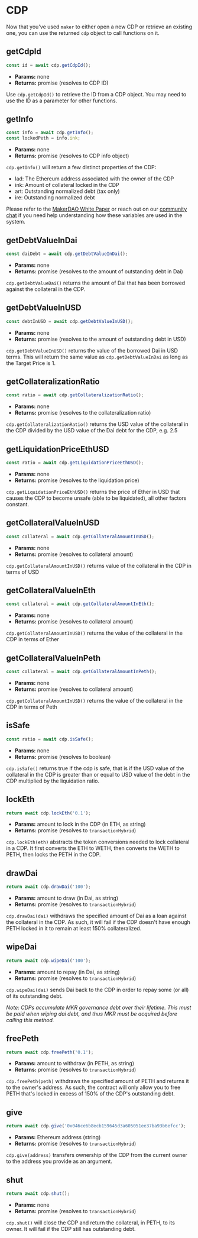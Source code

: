 # CDP

Now that you've used `maker` to either open a new CDP or retrieve an existing one, you can use the returned `cdp` object to call functions on it.

## **getCdpId**

```javascript
const id = await cdp.getCdpId();
```

* **Params:** none
* **Returns:** promise (resolves to CDP ID)

Use `cdp.getCdpId()` to retrieve the ID from a CDP object. You may need to use the ID as a parameter for other functions.


## **getInfo**

```javascript
const info = await cdp.getInfo();
const lockedPeth = info.ink;
```

* **Params:** none
* **Returns:** promise (resolves to CDP info object)

`cdp.getInfo()` will return a few distinct properties of the CDP:

* lad: The Ethereum address associated with the owner of the CDP
* ink: Amount of collateral locked in the CDP
* art: Outstanding normalized debt (tax only)
* ire: Outstanding normalized debt

Please refer to the [MakerDAO White Paper](https://makerdao.com/whitepaper/DaiDec17WP.pdf) or reach out on our [community chat](https://chat.makerdao.com/home) if you need help understanding how these variables are used in the system.

## **getDebtValueInDai**

```javascript
const daiDebt = await cdp.getDebtValueInDai();
```

* **Params:** none
* **Returns:** promise (resolves to the amount of outstanding debt in Dai)

`cdp.getDebtValueDai()` returns the amount of Dai that has been borrowed against the collateral in the CDP.

## **getDebtValueInUSD**

```javascript
const debtInUSD = await cdp.getDebtValueInUSD();
```

* **Params:** none
* **Returns:** promise (resolves to the amount of outstanding debt in USD)

`cdp.getDebtValueInUSD()` returns the value of the borrowed Dai in USD terms.  This will return the same value as `cdp.getDebtValueInDai` as long as the Target Price is 1.

## **getCollateralizationRatio**

```javascript
const ratio = await cdp.getCollateralizationRatio();
```

* **Params:** none
* **Returns:** promise (resolves to the collateralization ratio)

`cdp.getCollateralizationRatio()` returns the USD value of the collateral in the CDP divided by the USD value of the Dai debt for the CDP, e.g. 2.5

## **getLiquidationPriceEthUSD**

```javascript
const ratio = await cdp.getLiquidationPriceEthUSD();
```

* **Params:** none
* **Returns:** promise (resolves to the liquidation price)

`cdp.getLiquidationPriceEthUSD()` returns the price of Ether in USD that causes the CDP to become unsafe (able to be liquidated), all other factors constant.

## **getCollateralValueInUSD**

```javascript
const collateral = await cdp.getCollateralAmountInUSD();
```

* **Params:** none
* **Returns:** promise (resolves to collateral amount)

`cdp.getCollateralAmountInUSD()` returns value of the collateral in the CDP in terms of USD

## **getCollateralValueInEth**

```javascript
const collateral = await cdp.getCollateralAmountInEth();
```

* **Params:** none
* **Returns:** promise (resolves to collateral amount)

`cdp.getCollateralAmountInUSD()` returns the value of the collateral in the CDP in terms of Ether

## **getCollateralValueInPeth**

```javascript
const collateral = await cdp.getCollateralAmountInPeth();
```

* **Params:** none
* **Returns:** promise (resolves to collateral amount)

`cdp.getCollateralAmountInUSD()` returns the value of the collateral in the CDP in terms of Peth

## **isSafe**

```javascript
const ratio = await cdp.isSafe();
```

* **Params:** none
* **Returns:** promise (resolves to boolean)

`cdp.isSafe()` returns true if the cdp is safe, that is if the USD value of the collateral in the CDP is greater than or equal to USD value of the debt in the CDP multiplied by the liquidation ratio.

## **lockEth**

```javascript
return await cdp.lockEth('0.1');
```

* **Params:** amount to lock in the CDP (in ETH, as string)
* **Returns:** promise (resolves to `transactionHybrid`)

`cdp.lockEth(eth)` abstracts the token conversions needed to lock collateral in a CDP. It first converts the ETH to WETH, then converts the WETH to PETH, then locks the PETH in the CDP.


## **drawDai**

```javascript
return await cdp.drawDai('100');
```

* **Params:** amount to draw (in Dai, as string)
* **Returns:** promise (resolves to `transactionHybrid`)

`cdp.drawDai(dai)` withdraws the specified amount of Dai as a loan against the collateral in the CDP. As such, it will fail if the CDP doesn't have enough PETH locked in it to remain at least 150% collateralized.


## **wipeDai**

```javascript
return await cdp.wipeDai('100');
```

* **Params:** amount to repay (in Dai, as string)
* **Returns:** promise (resolves to `transactionHybrid`)

`cdp.wipeDai(dai)` sends Dai back to the CDP in order to repay some (or all) of its outstanding debt.

*Note: CDPs accumulate MKR governance debt over their lifetime. This must be paid when wiping dai debt, and thus MKR must be acquired before calling this method.*

## **freePeth**

```javascript
return await cdp.freePeth('0.1');
```

* **Params:** amount to withdraw (in PETH, as string)
* **Returns:** promise (resolves to `transactionHybrid`)

`cdp.freePeth(peth)` withdraws the specified amount of PETH and returns it to the owner's address. As such, the contract will only allow you to free PETH that's locked in excess of 150% of the CDP's outstanding debt.


## **give**

```javascript
return await cdp.give('0x046ce6b8ecb159645d3a605051ee37ba93b6efcc');
```

* **Params:** Ethereum address (string)
* **Returns:** promise (resolves to `transactionHybrid`)

`cdp.give(address)` transfers ownership of the CDP from the current owner to the address you provide as an argument.


## **shut**

```javascript
return await cdp.shut();
```

* **Params:** none
* **Returns:** promise (resolves to `transactionHybrid`)

`cdp.shut()` will close the CDP and return the collateral, in PETH, to its owner. It will fail if the CDP still has outstanding debt.


